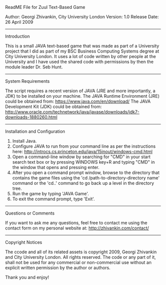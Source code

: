 ReadME File for
Zuul Text-Based Game

Author: Georgi Zhivankin, City University London
Version: 1.0
Release Date: 26 April 2009

* * *

Introduction

This is a small JAVA text-based game that was made as part of a University project that I did as part of my BSC Business Computing Systems degree at City University London. It uses a lot of code written by other people at the University and I have used the shared code with permissions by then the module leader Dr. Seb Hunt.

* * *

System Requirements

The script requires a recent version of JAVA (JRE and more importantly, a JDK) to be installed on your machine.
The JAVA Runtime Environment (JRE) could be obtained from: https://www.java.com/en/download/
The JAVA Development Kit (JDK) could be obtained from: http://www.oracle.com/technetwork/java/javase/downloads/jdk7-downloads-1880260.html

* * *

Installation and Configuration

1. Install Java.
2. Configure JAVA to run from your command line as per the instructions here: http://introcs.cs.princeton.edu/java/15inout/windows-cmd.html
3. Open a command-line window by searching for "CMD" in your start search text box or by pressing WINDOWS key+R and typing "CMD" in the window that opens and pressing enter.
4. After you open a command prompt window, browse to the directory that contains the game files using the 'cd /path-to-directory-directory name' command or the 'cd..' command to go back up a level in the directory tree.
5. Run the game by typing 'JAVA Game'.
6. To exit the command prompt, type 'Exit'.

* * *

Questions or Comments

If you want to ask me any questions, feel free to contact me using the contact form on my personal website at:
http://zhivankin.com/contact/

* * *

Copyright Notices

The ccode and all of its related assets is copyright 2009, Georgi Zhivankin and City University London. All rights reserved. The code or any part of it, shall not be used for any commercial or non-commercial use without an explicit written permission by the author or authors.

Thank you and enjoy!